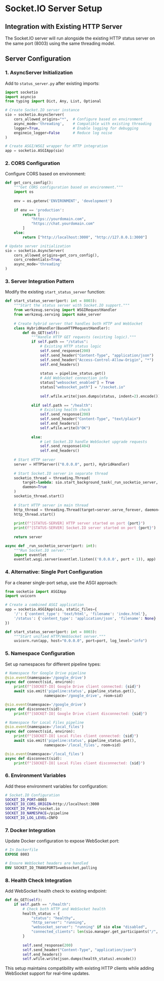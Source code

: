 # Socket.IO Server Setup

## Integration with Existing HTTP Server

The Socket.IO server will run alongside the existing HTTP status server on the same port (8003) using the same threading model.

## Server Configuration

### 1. AsyncServer Initialization

Add to `status_server.py` after existing imports:

```python
import socketio
import asyncio
from typing import Dict, Any, List, Optional

# Create Socket.IO server instance
sio = socketio.AsyncServer(
    cors_allowed_origins="*",  # Configure based on environment
    async_mode='threading',    # Compatible with existing threading
    logger=True,               # Enable logging for debugging
    engineio_logger=False      # Reduce log noise
)

# Create ASGI/WSGI wrapper for HTTP integration
app = socketio.ASGIApp(sio)
```

### 2. CORS Configuration

Configure CORS based on environment:

```python
def get_cors_config():
    """Get CORS configuration based on environment."""
    import os
    
    env = os.getenv('ENVIRONMENT', 'development')
    
    if env == 'production':
        return [
            "https://yourdomain.com",
            "https://chat.yourdomain.com"
        ]
    else:
        return ["http://localhost:3000", "http://127.0.0.1:3000"]

# Update server initialization
sio = socketio.AsyncServer(
    cors_allowed_origins=get_cors_config(),
    cors_credentials=True,
    async_mode='threading'
)
```

### 3. Server Integration Pattern

Modify the existing `start_status_server` function:

```python
def start_status_server(port: int = 8003):
    """Start the status server with Socket.IO support."""
    from werkzeug.serving import WSGIRequestHandler
    from werkzeug.serving import make_server
    
    # Create hybrid server that handles both HTTP and WebSocket
    class HybridHandler(BaseHTTPRequestHandler):
        def do_GET(self):
            """Handle HTTP GET requests (existing logic)."""
            if self.path == "/status":
                # Existing HTTP status logic
                self.send_response(200)
                self.send_header("Content-Type", "application/json")
                self.send_header("Access-Control-Allow-Origin", "*")
                self.end_headers()
                
                status = pipeline_status.get()
                # Add WebSocket connection info
                status["websocket_enabled"] = True
                status["websocket_path"] = "/socket.io"
                
                self.wfile.write(json.dumps(status, indent=2).encode())
            
            elif self.path == "/health":
                # Existing health check
                self.send_response(200)
                self.send_header("Content-Type", "text/plain")
                self.end_headers()
                self.wfile.write(b"OK")
            
            else:
                # Let Socket.IO handle WebSocket upgrade requests
                self.send_response(404)
                self.end_headers()
    
    # Start HTTP server
    server = HTTPServer(("0.0.0.0", port), HybridHandler)
    
    # Start Socket.IO server in separate thread
    socketio_thread = threading.Thread(
        target=lambda: sio.start_background_task(_run_socketio_server, port),
        daemon=True
    )
    socketio_thread.start()
    
    # Start HTTP server in main thread
    http_thread = threading.Thread(target=server.serve_forever, daemon=True)
    http_thread.start()
    
    print(f"[STATUS-SERVER] HTTP server started on port {port}")
    print(f"[STATUS-SERVER] Socket.IO server started on port {port}")
    
    return server

async def _run_socketio_server(port: int):
    """Run Socket.IO server."""
    import eventlet
    eventlet.wsgi.server(eventlet.listen(('0.0.0.0', port + 1)), app)
```

### 4. Alternative: Single Port Configuration

For a cleaner single-port setup, use the ASGI approach:

```python
from socketio import ASGIApp
import uvicorn

# Create a combined ASGI application
app = socketio.ASGIApp(sio, static_files={
    '/': {'content_type': 'text/html', 'filename': 'index.html'},
    '/status': {'content_type': 'application/json', 'filename': None}
})

def start_status_server(port: int = 8003):
    """Start unified HTTP/WebSocket server."""
    uvicorn.run(app, host="0.0.0.0", port=port, log_level="info")
```

### 5. Namespace Configuration

Set up namespaces for different pipeline types:

```python
# Namespace for Google Drive pipeline
@sio.event(namespace='/google_drive')
async def connect(sid, environ):
    print(f"[SOCKET-IO] Google Drive client connected: {sid}")
    await sio.emit('pipeline:status', pipeline_status.get(), 
                  namespace='/google_drive', room=sid)

@sio.event(namespace='/google_drive')
async def disconnect(sid):
    print(f"[SOCKET-IO] Google Drive client disconnected: {sid}")

# Namespace for Local Files pipeline  
@sio.event(namespace='/local_files')
async def connect(sid, environ):
    print(f"[SOCKET-IO] Local Files client connected: {sid}")
    await sio.emit('pipeline:status', pipeline_status.get(),
                  namespace='/local_files', room=sid)

@sio.event(namespace='/local_files')
async def disconnect(sid):
    print(f"[SOCKET-IO] Local Files client disconnected: {sid}")
```

### 6. Environment Variables

Add these environment variables for configuration:

```bash
# Socket.IO Configuration
SOCKET_IO_PORT=8003
SOCKET_IO_CORS_ORIGIN=http://localhost:3000
SOCKET_IO_PATH=/socket.io
SOCKET_IO_NAMESPACE=/pipeline
SOCKET_IO_LOG_LEVEL=INFO
```

### 7. Docker Integration

Update Docker configuration to expose WebSocket port:

```dockerfile
# In Dockerfile
EXPOSE 8003

# Ensure WebSocket headers are handled
ENV SOCKET_IO_TRANSPORTS=websocket,polling
```

### 8. Health Check Integration

Add WebSocket health check to existing endpoint:

```python
def do_GET(self):
    if self.path == "/health":
        # Check both HTTP and WebSocket health
        health_status = {
            "status": "healthy",
            "http_server": "running",
            "websocket_server": "running" if sio else "disabled",
            "connected_clients": len(sio.manager.get_participants("/", "/"))
        }
        
        self.send_response(200)
        self.send_header("Content-Type", "application/json")
        self.end_headers()
        self.wfile.write(json.dumps(health_status).encode())
```

This setup maintains compatibility with existing HTTP clients while adding WebSocket support for real-time updates.